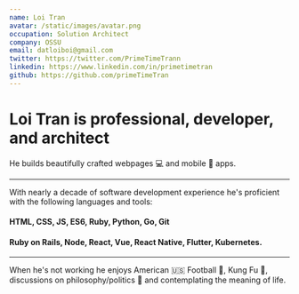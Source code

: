 ```yaml
---
name: Loi Tran
avatar: /static/images/avatar.png
occupation: Solution Architect
company: OSSU
email: datloiboi@gmail.com
twitter: https://twitter.com/PrimeTimeTrann
linkedin: https://www.linkedin.com/in/primetimetran
github: https://github.com/primeTimeTran
---
```


# Loi Tran is professional, developer, and architect

He builds beautifully crafted webpages 💻 and mobile 📱 apps.

---

With nearly a decade of software development experience he's proficient with the following languages and tools:

#### HTML, CSS, JS, ES6, Ruby, Python, Go, Git

#### Ruby on Rails, Node, React, Vue, React Native, Flutter, Kubernetes.

---

When he's not working he enjoys American 🇺🇸 Football 🏈, Kung Fu 🥋, discussions on philosophy/politics 🤔 and contemplating the meaning of life.
